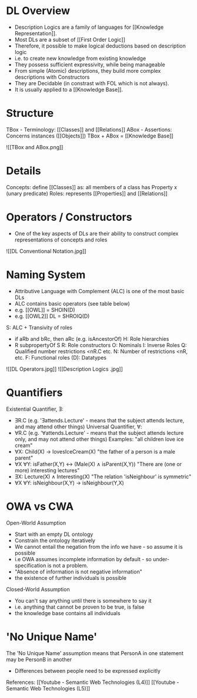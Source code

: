 # DL Overview
 - Description Logics are a family of languages for [[Knowledge Representation]].
 - Most DLs are a subset of [[First Order Logic]]
 - Therefore, it possible to make logical deductions based on description logic
 - i.e. to create new knowledge from existing knowledge
 - They possess sufficient expressivity, while being manageable
 - From simple (Atomic) descriptions, they build more complex descriptions with Constructors
 - They are Decidable (in constrast with FOL which is not always). 
 - It is usually applied to a [[Knowledge Base]].


# Structure
TBox - Terminology: [[Classes]] and [[Relations]]
ABox - Assertions: Concerns instances ([[Objects]])
TBox + ABox = [[Knowledge Base]]

![[TBox and ABox.png]]


# Details
Concepts: define [[Classes]] as: all members of a class has Property x (unary predicate)
Roles: represents [[Properties]] and [[Relations]]


# Operators / Constructors
 - One of the key aspects of DLs are their ability to construct complex representations of concepts and roles

![[DL Conventional Notation.jpg]]


# Naming System
 - Attributive Language with Complement (ALC) is one of the most basic DLs
 - ALC contains basic operators (see table below)
 - e.g. [[OWL]] = SHOIN(D)
 - e.g. [[OWL2]] DL = SHROIQ(D)

S: ALC + Transivity of roles
 - if aRb and bRc, then aRc (e.g. isAncestorOf)
H: Role hierarchies
 - R subpropertyOf S
R: Role constructors
O: Nominals
I: Inverse Roles
Q: Qualified number restrictions <nR.C etc.
N: Number of restrictions <nR, etc.
F: Functional roles
(D): Datatypes



![[DL Operators.jpg]]
![[Description Logics .jpg]]


# Quantifiers
Existential Quantifier, Ǝ:
 - ƎR.C (e.g. 'Ǝattends.Lecture' - means that the subject attends lecture, and may attend other things)
Universal Quantifier, ∀:
 - ∀R.C (e.g. '∀attends.Lecture' - means that the subject attends lecture only, and may not attend other things)
Examples:
"all children love ice cream"
 - ∀X: Child(X) -> lovesIceCream(X)
"the father of a person is a male parent"
 - ∀X ∀Y: isFather(X,Y) <-> (Male(X)  ∧ isParent(X,Y))
"There are (one or more) interesting lectures"
 - ƎX: Lecture(X) ∧ Interesting(X)
"The relation 'isNeighbour' is symmetric"
 - ∀X ∀Y: isNeighbour(X,Y) -> isNeighbour(Y,X)


# OWA vs CWA
Open-World Assumption
 - Start with an empty DL ontology
 - Constrain the ontology iteratively
 - We cannot entail the negation from the info we have - so assume it is possible
 - i.e OWA assumes incomplete information by default - so under-specification is not a problem.
 - "Absence of information is not negative information"
 - the existence of further individuals is possible

Closed-World Assumption
 - You can't say anything until there is somewhere to say it
 - i.e. anything that cannot be proven to be true, is false
 - the knowledge base contains all individuals

# 'No Unique Name'
The 'No Unique Name' assumption means that PersonA in one statement may be PersonB in another
 - Differences between people need to be expressed explicitly

References:
[[Youtube - Semantic Web Technologies (L4)]]
[[Youtube - Semantic Web Technologies (L5)]]
